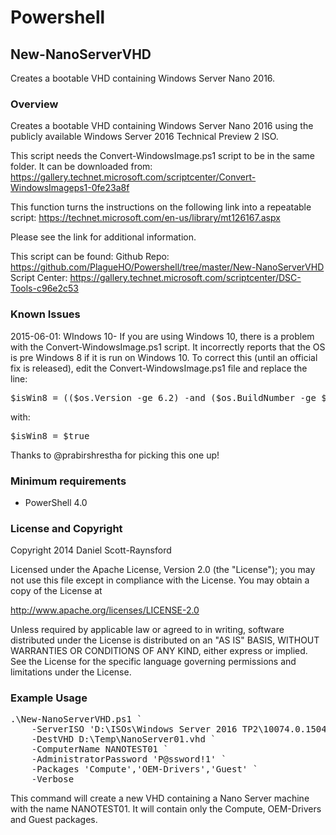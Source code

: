 Powershell
==========

## New-NanoServerVHD
Creates a bootable VHD containing Windows Server Nano 2016.

### Overview
Creates a bootable VHD containing Windows Server Nano 2016 using the publicly available Windows Server 2016 Technical Preview 2 ISO.

This script needs the Convert-WindowsImage.ps1 script to be in the same folder. It can be downloaded from:
https://gallery.technet.microsoft.com/scriptcenter/Convert-WindowsImageps1-0fe23a8f

This function turns the instructions on the following link into a repeatable script:
https://technet.microsoft.com/en-us/library/mt126167.aspx

Please see the link for additional information.

This script can be found:
Github Repo: https://github.com/PlagueHO/Powershell/tree/master/New-NanoServerVHD
Script Center: https://gallery.technet.microsoft.com/scriptcenter/DSC-Tools-c96e2c53


### Known Issues
2015-06-01: WIndows 10- If you are using Windows 10, there is a problem with the Convert-WindowsImage.ps1 script. It incorrectly reports that the OS is pre Windows 8 if it is run on Windows 10. To correct this (until an official fix is released), edit the Convert-WindowsImage.ps1 file and replace the line:
<pre>
$isWin8 = (($os.Version -ge 6.2) -and ($os.BuildNumber -ge $lowestSupportedBuild))
</pre>
with:
<pre>
$isWin8 = $true
</pre>
Thanks to @prabirshrestha for picking this one up!


### Minimum requirements

- PowerShell 4.0


### License and Copyright

Copyright 2014 Daniel Scott-Raynsford

Licensed under the Apache License, Version 2.0 (the "License");
you may not use this file except in compliance with the License.
You may obtain a copy of the License at

http://www.apache.org/licenses/LICENSE-2.0

Unless required by applicable law or agreed to in writing, software
distributed under the License is distributed on an "AS IS" BASIS,
WITHOUT WARRANTIES OR CONDITIONS OF ANY KIND, either express or implied.
See the License for the specific language governing permissions and
limitations under the License.


### Example Usage
<pre>
.\New-NanoServerVHD.ps1 `
    -ServerISO 'D:\ISOs\Windows Server 2016 TP2\10074.0.150424-1350.fbl_impressive_SERVER_OEMRET_X64FRE_EN-US.ISO' `
    -DestVHD D:\Temp\NanoServer01.vhd `
    -ComputerName NANOTEST01 `
    -AdministratorPassword 'P@ssword!1' `
    -Packages 'Compute','OEM-Drivers','Guest' `
    -Verbose
</pre>
This command will create a new VHD containing a Nano Server machine with the name NANOTEST01. It will contain only the Compute, OEM-Drivers and Guest packages.